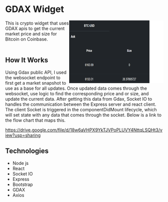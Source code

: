 # GDAX Widget
  <img src="./img/crypto.png" alt="Bundle Analyzer example"
       width="300" height="200" align="right">

This is crypto widget that uses GDAX apis to get the current market price and size for Bitcoin on Coinbase.
<br>
<br>
## How It Works

Using Gdax public API, I used the websocket endpoint to first get a market snapshot to use as a base for all updates. Once updated data comes through the websocket, use logic to find the corresponding price and or size, and update the current data.
After getting this data from Gdax, Socket IO to handles the communication between the Express server and react client. The client Socket is triggered in the componentDidMount lifecycle, which will set state with any data that comes through the socket. Below is a link to the flow chart that maps this.

https://drive.google.com/file/d/18w6aVHPX9YkTJVPoPLUVY4NttqLSQHt3/view?usp=sharing

## Technologies 

* Node js
* React
* Socket IO
* Express
* Bootstrap
* GDAX 
* Axios